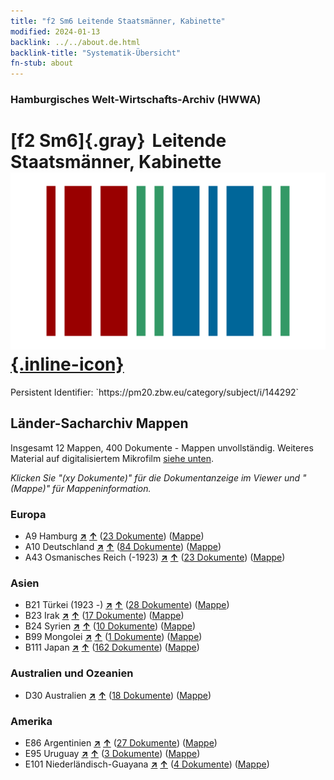 ```yaml
---
title: "f2 Sm6 Leitende Staatsmänner, Kabinette"
modified: 2024-01-13
backlink: ../../about.de.html
backlink-title: "Systematik-Übersicht"
fn-stub: about
---
```


### Hamburgisches Welt-Wirtschafts-Archiv (HWWA)

# [f2 Sm6]{.gray}&#8201; Leitende Staatsmänner, Kabinette &#160; [![Wikidata](/images/Wikidata-logo.svg "Wikidata"){.inline-icon}](http://www.wikidata.org/entity/Q104699313)

<div class="hint">Persistent Identifier: `https://pm20.zbw.eu/category/subject/i/144292`</div>







## Länder-Sacharchiv Mappen






Insgesamt 12 Mappen, 400 Dokumente - Mappen unvollständig. Weiteres Material auf digitalisiertem Mikrofilm [siehe unten](#filmsections).

_Klicken Sie "(xy Dokumente)" für die Dokumentanzeige im Viewer und "(Mappe)" für Mappeninformation._




### Europa

- A9 Hamburg [**&nearr;**](../../../geo/i/140905/about.de.html "Hamburg (alle Mappen)") [**&uarr;**](../../../geo/about.de.html#A9 "Ländersystematik") (<a href="https://pm20.zbw.eu/iiifview/folder/sh/140905,144292" title="über: Hamburg : Leitende Staatsmänner, Kabinette" target="_blank">23 Dokumente</a>) ([Mappe](../../../../folder/sh/1409xx/140905/1442xx/144292/about.de.html))
- A10 Deutschland [**&nearr;**](../../../geo/i/126128/about.de.html "Deutschland (alle Mappen)") [**&uarr;**](../../../geo/about.de.html#A10 "Ländersystematik") (<a href="https://pm20.zbw.eu/iiifview/folder/sh/126128,144292" title="über: Deutschland : Leitende Staatsmänner, Kabinette" target="_blank">84 Dokumente</a>) ([Mappe](../../../../folder/sh/1261xx/126128/1442xx/144292/about.de.html))
- A43 Osmanisches Reich (-1923) [**&nearr;**](../../../geo/i/141034/about.de.html "Osmanisches Reich (-1923) (alle Mappen)") [**&uarr;**](../../../geo/about.de.html#A43 "Ländersystematik") (<a href="https://pm20.zbw.eu/iiifview/folder/sh/141034,144292" title="über: Osmanisches Reich (-1923) : Leitende Staatsmänner, Kabinette" target="_blank">23 Dokumente</a>) ([Mappe](../../../../folder/sh/1410xx/141034/1442xx/144292/about.de.html))

### Asien

- B21 Türkei (1923 -) [**&nearr;**](../../../geo/i/141111/about.de.html "Türkei (1923 -) (alle Mappen)") [**&uarr;**](../../../geo/about.de.html#B21 "Ländersystematik") (<a href="https://pm20.zbw.eu/iiifview/folder/sh/141111,144292" title="über: Türkei (1923 -) : Leitende Staatsmänner, Kabinette" target="_blank">28 Dokumente</a>) ([Mappe](../../../../folder/sh/1411xx/141111/1442xx/144292/about.de.html))
- B23 Irak [**&nearr;**](../../../geo/i/141113/about.de.html "Irak (alle Mappen)") [**&uarr;**](../../../geo/about.de.html#B23 "Ländersystematik") (<a href="https://pm20.zbw.eu/iiifview/folder/sh/141113,144292" title="über: Irak : Leitende Staatsmänner, Kabinette" target="_blank">17 Dokumente</a>) ([Mappe](../../../../folder/sh/1411xx/141113/1442xx/144292/about.de.html))
- B24 Syrien [**&nearr;**](../../../geo/i/141114/about.de.html "Syrien (alle Mappen)") [**&uarr;**](../../../geo/about.de.html#B24 "Ländersystematik") (<a href="https://pm20.zbw.eu/iiifview/folder/sh/141114,144292" title="über: Syrien : Leitende Staatsmänner, Kabinette" target="_blank">10 Dokumente</a>) ([Mappe](../../../../folder/sh/1411xx/141114/1442xx/144292/about.de.html))
- B99 Mongolei [**&nearr;**](../../../geo/i/141261/about.de.html "Mongolei (alle Mappen)") [**&uarr;**](../../../geo/about.de.html#B99 "Ländersystematik") (<a href="https://pm20.zbw.eu/iiifview/folder/sh/141261,144292" title="über: Mongolei : Leitende Staatsmänner, Kabinette" target="_blank">1 Dokumente</a>) ([Mappe](../../../../folder/sh/1412xx/141261/1442xx/144292/about.de.html))
- B111 Japan [**&nearr;**](../../../geo/i/141272/about.de.html "Japan (alle Mappen)") [**&uarr;**](../../../geo/about.de.html#B111 "Ländersystematik") (<a href="https://pm20.zbw.eu/iiifview/folder/sh/141272,144292" title="über: Japan : Leitende Staatsmänner, Kabinette" target="_blank">162 Dokumente</a>) ([Mappe](../../../../folder/sh/1412xx/141272/1442xx/144292/about.de.html))

### Australien und Ozeanien

- D30 Australien [**&nearr;**](../../../geo/i/141621/about.de.html "Australien (alle Mappen)") [**&uarr;**](../../../geo/about.de.html#D30 "Ländersystematik") (<a href="https://pm20.zbw.eu/iiifview/folder/sh/141621,144292" title="über: Australien : Leitende Staatsmänner, Kabinette" target="_blank">18 Dokumente</a>) ([Mappe](../../../../folder/sh/1416xx/141621/1442xx/144292/about.de.html))

### Amerika

- E86 Argentinien [**&nearr;**](../../../geo/i/141692/about.de.html "Argentinien (alle Mappen)") [**&uarr;**](../../../geo/about.de.html#E86 "Ländersystematik") (<a href="https://pm20.zbw.eu/iiifview/folder/sh/141692,144292" title="über: Argentinien : Leitende Staatsmänner, Kabinette" target="_blank">27 Dokumente</a>) ([Mappe](../../../../folder/sh/1416xx/141692/1442xx/144292/about.de.html))
- E95 Uruguay [**&nearr;**](../../../geo/i/141695/about.de.html "Uruguay (alle Mappen)") [**&uarr;**](../../../geo/about.de.html#E95 "Ländersystematik") (<a href="https://pm20.zbw.eu/iiifview/folder/sh/141695,144292" title="über: Uruguay : Leitende Staatsmänner, Kabinette" target="_blank">3 Dokumente</a>) ([Mappe](../../../../folder/sh/1416xx/141695/1442xx/144292/about.de.html))
- E101 Niederländisch-Guayana [**&nearr;**](../../../geo/i/141699/about.de.html "Niederländisch-Guayana (alle Mappen)") [**&uarr;**](../../../geo/about.de.html#E101 "Ländersystematik") (<a href="https://pm20.zbw.eu/iiifview/folder/sh/141699,144292" title="über: Niederländisch-Guayana : Leitende Staatsmänner, Kabinette" target="_blank">4 Dokumente</a>) ([Mappe](../../../../folder/sh/1416xx/141699/1442xx/144292/about.de.html))



<a id="filmsections" />













